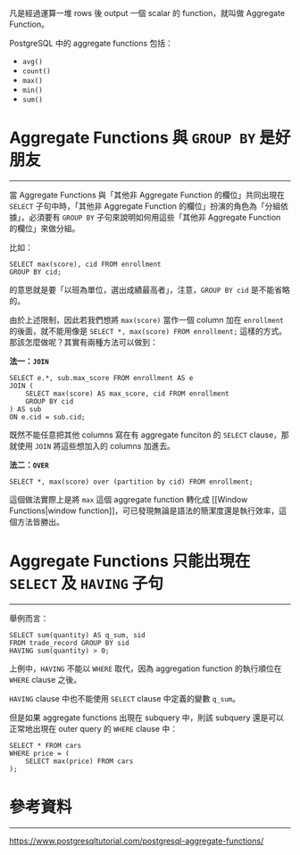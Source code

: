 凡是經過運算一堆 rows 後 output 一個 scalar 的 function，就叫做 Aggregate Function。

PostgreSQL 中的 aggregate functions 包括：

- `avg()`
- `count()`
- `max()`
- `min()`
- `sum()`

# Aggregate Functions 與 `GROUP BY` 是好朋友

---

當 Aggregate Functions 與「其他非 Aggregate Function 的欄位」共同出現在 `SELECT` 子句中時，「其他非 Aggregate Function 的欄位」扮演的角色為「分組依據」，必須要有 `GROUP BY` 子句來說明如何用這些「其他非 Aggregate Function 的欄位」來做分組。

比如：

```PostgreSQL
SELECT max(score), cid FROM enrollment
GROUP BY cid;
```

的意思就是要「以班為單位，選出成績最高者」，注意，`GROUP BY cid` 是不能省略的。

由於上述限制，因此若我們想將 `max(score)` 當作一個 column 加在 `enrollment` 的後面，就不能用像是 `SELECT *, max(score) FROM enrollment;` 這樣的方式。那該怎麼做呢？其實有兩種方法可以做到：

**法一：`JOIN`**

```PostgreSQL
SELECT e.*, sub.max_score FROM enrollment AS e
JOIN (
	SELECT max(score) AS max_score, cid FROM enrollment
	GROUP BY cid
) AS sub
ON e.cid = sub.cid;
```

既然不能任意把其他 columns 寫在有 aggregate funciton 的 `SELECT` clause，那就使用 `JOIN` 將這些想加入的 columns 加進去。

**法二：`OVER`**

```PostgreSQL
SELECT *, max(score) over (partition by cid) FROM enrollment;
```

這個做法實際上是將 `max` 這個 aggregate function 轉化成 [[Window Functions|window function]]，可已發現無論是語法的簡潔度還是執行效率，這個方法皆勝出。

# Aggregate Functions 只能出現在 `SELECT` 及 `HAVING` 子句

---

舉例而言：

```PostgreSQL
SELECT sum(quantity) AS q_sum, sid
FROM trade_record GROUP BY sid
HAVING sum(quantity) > 0;
```

上例中，`HAVING` 不能以 `WHERE` 取代，因為 aggregation function 的執行順位在 `WHERE` clause 之後。

`HAVING` clause 中也不能使用 `SELECT` clause 中定義的變數 `q_sum`。

但是如果 aggregate functions 出現在 subquery 中，則該 subquery 還是可以正常地出現在 outer query 的 `WHERE` clause 中：

```PostgreSQL
SELECT * FROM cars
WHERE price = (
	SELECT max(price) FROM cars
);
```

# 參考資料

---

https://www.postgresqltutorial.com/postgresql-aggregate-functions/